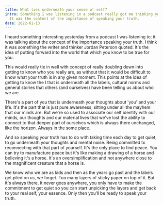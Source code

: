 ```yaml
---
title: What lies underneath your sense of self?
intro: Something I was listening in a podcast really got me thinking yesterday.
  It was the content of the importance of speaking your truth.
date: 2022-01-13
---
```


I heard something interesting yesterday from a podcast I was listening to; it was talking about the concept of the importance speaking your truth. I think it was something the writer and thinker Jordan Peterson quoted. It's the idea of putting forward into the world that which you know to be true for you.

This would really tie in well with concept of really doubling down into getting to know who you really are, as without that it would be difficult to know what your truth is in any given moment. This points at the idea of getting to know the I that is underneath all the labels, cultural norms and general stories that others (and ourselves) have been telling us about who we are.

There's a part of you that is underneath your thoughts about 'you' and your life. It's the part that is just pure awareness, sitting under all the mayhem that our minds are. But we're so used to associate our self identity with our minds, our thoughts and our material lives that we've lost the ability to connect to that deeper part of ourselves which is always there unchanged, like the horizon. Always in the some place.

And so speaking your truth has to do with taking time each day to get quiet, to go underneath your thoughts and mental noise. Being committed to reconnecting with that part of yourself. It's the only place to find peace. You can try to manufacture peace but it's like making a drawing of a horse and believing it's a horse. It's an oversimplification and not anywhere close  to the magnificent creature that a horse is.

We know who we are as kids and then as the years go past and the labels get piled on us, we forget. Too many layers of sticky paper on top of it. But it's always there, it never goes anywhere, you only have to make the commitment to get quiet so you can start unpicking the layers and get back to your real self, your essence. Only then you'll be ready to speak your truth.




